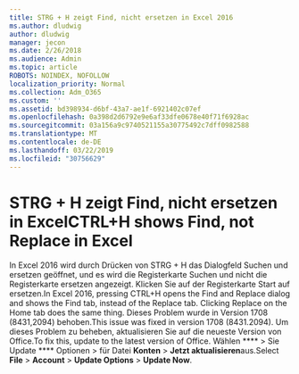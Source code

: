```yaml
---
title: STRG + H zeigt Find, nicht ersetzen in Excel 2016
ms.author: dludwig
author: dludwig
manager: jecon
ms.date: 2/26/2018
ms.audience: Admin
ms.topic: article
ROBOTS: NOINDEX, NOFOLLOW
localization_priority: Normal
ms.collection: Adm_O365
ms.custom: ''
ms.assetid: bd398934-d6bf-43a7-ae1f-6921402c07ef
ms.openlocfilehash: 0a398d2d6792e9e6af33dfe0678e40f71f6928ac
ms.sourcegitcommit: 03a156a9c9740521155a30775492c7dff0982588
ms.translationtype: MT
ms.contentlocale: de-DE
ms.lasthandoff: 03/22/2019
ms.locfileid: "30756629"
---
```

# <a name="ctrlh-shows-find-not-replace-in-excel"></a><span data-ttu-id="704a3-102">STRG + H zeigt Find, nicht ersetzen in Excel</span><span class="sxs-lookup"><span data-stu-id="704a3-102">CTRL+H shows Find, not Replace in Excel</span></span>

<span data-ttu-id="704a3-103">In Excel 2016 wird durch Drücken von STRG + H das Dialogfeld Suchen und ersetzen geöffnet, und es wird die Registerkarte Suchen und nicht die Registerkarte ersetzen angezeigt. Klicken Sie auf der Registerkarte Start auf ersetzen.</span><span class="sxs-lookup"><span data-stu-id="704a3-103">In Excel 2016, pressing CTRL+H opens the Find and Replace dialog and shows the Find tab, instead of the Replace tab. Clicking Replace on the Home tab does the same thing.</span></span> <span data-ttu-id="704a3-104">Dieses Problem wurde in Version 1708 (8431,2094) behoben.</span><span class="sxs-lookup"><span data-stu-id="704a3-104">This issue was fixed in version 1708 (8431.2094).</span></span> <span data-ttu-id="704a3-105">Um dieses Problem zu beheben, aktualisieren Sie auf die neueste Version von Office.</span><span class="sxs-lookup"><span data-stu-id="704a3-105">To fix this, update to the latest version of Office.</span></span> <span data-ttu-id="704a3-106">Wählen \*\*\*\* \> Sie Update \*\*\*\* Optionen \> für Datei **Konten** \> **Jetzt aktualisieren**aus.</span><span class="sxs-lookup"><span data-stu-id="704a3-106">Select **File** \> **Account** \> **Update Options** \> **Update Now**.</span></span>
  

